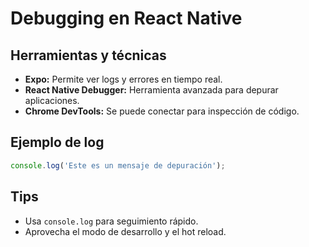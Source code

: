 # Debugging en React Native

## Herramientas y técnicas

- **Expo:** Permite ver logs y errores en tiempo real.
- **React Native Debugger:** Herramienta avanzada para depurar aplicaciones.
- **Chrome DevTools:** Se puede conectar para inspección de código.

## Ejemplo de log

```jsx
console.log('Este es un mensaje de depuración');
```

## Tips

- Usa `console.log` para seguimiento rápido.
- Aprovecha el modo de desarrollo y el hot reload.
